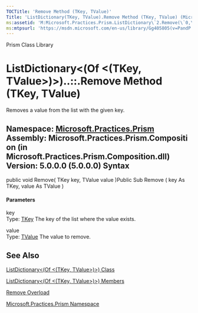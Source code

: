 ```yaml
---
TOCTitle: 'Remove Method (TKey, TValue)'
Title: 'ListDictionary(TKey, TValue).Remove Method (TKey, TValue) (Microsoft.Practices.Prism)'
ms:assetid: 'M:Microsoft.Practices.Prism.ListDictionary\`2.Remove(\`0,\`1)'
ms:mtpsurl: 'https://msdn.microsoft.com/en-us/library/Gg405805(v=PandP.50)'
---
```


Prism Class Library

ListDictionary&lt;(Of &lt;(TKey, TValue&gt;)&gt;)..::.Remove Method (TKey, TValue)
==================================================================================

Removes a value from the list with the given key.

**Namespace:** [Microsoft.Practices.Prism](https://msdn.microsoft.com/n:microsoft.practices.prism)
**Assembly:** Microsoft.Practices.Prism.Composition (in Microsoft.Practices.Prism.Composition.dll) Version: 5.0.0.0 (5.0.0.0)
Syntax
------

<span id="syntaxToggle"></span>public void Remove( TKey key, TValue value )Public Sub Remove ( key As TKey, value As TValue )
#### Parameters

key  
Type: [TKey](https://msdn.microsoft.com/t:microsoft.practices.prism.listdictionary%602)
The key of the list where the value exists.

<!-- -->

value  
Type: [TValue](https://msdn.microsoft.com/t:microsoft.practices.prism.listdictionary%602)
The value to remove.

See Also
--------

<span id="seeAlsoToggle"></span>
[ListDictionary&lt;(Of &lt;(TKey, TValue&gt;)&gt;) Class](https://msdn.microsoft.com/t:microsoft.practices.prism.listdictionary%602)

[ListDictionary&lt;(Of &lt;(TKey, TValue&gt;)&gt;) Members](https://msdn.microsoft.com/allmembers.t:microsoft.practices.prism.listdictionary%602)

[Remove Overload](https://msdn.microsoft.com/overload:microsoft.practices.prism.listdictionary%602.remove)

[Microsoft.Practices.Prism Namespace](https://msdn.microsoft.com/n:microsoft.practices.prism)
